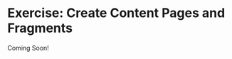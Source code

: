 # Exercise: Create Content Pages and Fragments

Coming Soon!

<!--
[$LIFERAY_LEARN_YOUTUBE_URL$]=https://www.youtube.com/embed/Ks8wbbdXmz4

## Exercise Goals 

- Create the Mondego Community Site 
- Add a Content Page to the Mondego Community Site 
- Edit the Content Page using the Site Content Creator Role 

## Create the Mondego Community Site 
1. **Sign In** as your Mondego Administrator. 
	- If you followed the steps in the Add Users and Manage Permissions module, this will be Elliot Quinn. If not, the default admin, Test Test, works as well. 
2. **Open** the _Global Menu_. 
3. **Go to** `Control Panel` &rarr; `Sites` &rarr; `Sites`. 
4. **Click** _Add_. 
5. **Choose** the _Blank_ Site Template. 
6. **Type** `Mondego Community` as the _Name_. 
7. **Click** _Save_. 

## Add a Content Page to the Mondego Community Site 
1. **Open** the _Site Menu_. 
2. **Go to** `Site Builder` &rarr; `Pages`. 
3. **Click** the _Add_ button. 
4. **Choose** _Public Page_. 
5. **Click** _Blank_. 
6. **Type** `Welcome` as the _Name_. 
7. **Click** _Add_. 

## Add Fragments and Widgets to the Content Page 
1. **Click** the _Fragments and Widgets_ icon (+) in the sidebar. 
2. **Go to** _Basic Components_ on the _Fragments_ tab. 
3. **Drag and Drop** a _Slider_ Fragment onto the page. 
4. **Go to** _Featured Content_ on the _Fragments_ tab. 
5. **Drag and Drop** a _Highlights_ Fragment onto the page. 
6. **Go to** the _Widgets_ tab. 
7. **Drag and Drop** an _Asset Publisher_ Widget onto the page. 

## Configure the Slider Fragment 
1. **Click** the _Slider_ Fragment. 
2. **Go to** the _General_ tab of the _Browser_. 
3. **Type** `2` for the _Number of Slides_. 
4. **Click** `01-01-image` under _Page Elements_. 
5. **Click** _Select Image_ under the _Image Source_ tab. 
6. **Click** _Select File_. 
7. **Select** `mondego-slider-1.jpg` from your exercise file folder. 
8. **Click** _Open_. 
9. **Click** _Add_. 
	- You should see the Mondego Group banner. 
10. **Click** `02-01-image`. 
11. **Click** _Select Image_ under the _Image Source_ tab. 
12. **Click** _Select File_. 
13. **Select** `mondego-slider-2.jpg` from your exercise file folder. 
14. **Click** _Open_. 
15. **Click** _Add_. 

## Configure the Highlights Fragment 
1. **Click** the _Container_ Fragment below the _Slider_ in the _Browser_. 
2. **Click** the _Plus_ (+) sign beside _Container_ to expand all the sub-sections if it is not already expanded. 
3. **Click** the _Grid_ fragment. 
4. **Click** the _Styles_ tab. 
	- Take note of the current Layout. It should read 3 Modules per Row. 
5. **Click** the _Tablet_ icon in the _Device Display_ at the top center of the page. 
	- Notice how the Layout changes to 1 Module per Row. 
6. **Click** _1 Module per Row_ under _Layout_. 
7. **Choose** _3 Modules per Row_. 
8. **Click** _Landscape Phone_ in the _Device Display_. 
	- The Layout should be set to 1 Module per Row. 
9. **Click** _Portrait Phone_ in _Device Display_. 
	- The Layout should be set to 1 Module per Row. 

## Hide the Slider Fragment in Landscape and Portrait Phone View 
1. **Click** the _Slider_ Fragment. 
2. **Check** the _Hide Fragment_ checkbox in the _Styles_ tab. 
	- The slider should disappear in this view, moving the next Fragment to the top of the page. 
3. **Click** _Landscape Phone_ in the _Device Display_. 
4. **Check** the _Hide Fragment_ checkbox in the _Styles_ tab. 
5. **Click** _Tablet_ in the _Device Display_ to view the slider in that view. 
6. **Click** _Desktop_ in the _Device Display_ to return to the Default view. 

## Configure the Asset Publisher Widget 
1. **Click** the _Asset Publisher_ Widget to select. 
2. **Click** the _Options_ icon (three dots) in the top right corner of the widget. 
3. **Click** _Configuration_. 
4. **Go to** the _Source_ section under _Setup &rarr; Asset Selection_. 
5. **Click** _Any_ under _Asset Type_ to open the drop-down. 
6. **Choose** _Blogs Entry_. 
7. **Click** the _Display Settings_ tab. 
8. **Click** the _20_ under _Number of Items to Display_. 
9. **Type** `5`. 
10. **Click** _Save_. 
	- Since we have not yet added any Blog Entries, the Asset Publisher widget will read "There are no results." 
11. **Close** the pop-up. 

## Add a Comment to the Slider Fragment 
1. **Click** the _Comments_ icon in the sidebar. 
2. **Click** the _Slider_ Fragment. 
3. **Type** `@naomi.engel Please add a Header to the second slide.` in the comment box. 
4. **Click** _Comment_. 
5. **Click** the first image in the grid fragment. 
6. **Type** `@naomi.engel Add images and headers for these cards.` in the comment box. 
7. **Click** _Comment_. 
8. **Click** _Publish_. 

## Manage Mentions for the Mondego Platform 
1. **Open** the _Global Menu_. 
2. **Go to** `Control Panel` &rarr; `Configuration` &rarr; `Instance Settings`. 
3. **Click** _Community Tools_ under _Content and Data_. 
4. **Click** _Mentions_ in the menu at the side. 
	- By default, Mentions is enabled for all Users on all Sites. 
5. **Click** _Define Mentions Capability for Users_. 
	- You should see two options with checkboxes: Site Members Can Mention Each Other and Friends Can Mention Each Other. 
6. **Click** _All Users Can Mention Each Other_ to return to the default setting. 
7. **Click** _Save_. 

## Assign Naomi Engel the Site Content Creator Role 
1. **Open** the _Global Menu_. 
2. **Go to** `Control Panel` &rarr; `Users` &rarr; `Users and Organizations`. 
3. **Click** _Naomi Engel_. 
4. **Go to** _Memberships_ in the menu on the left. 
5. **Click** _Select_ next to _Sites_. 
6. **Choose** _Mondego Community_. 
7. **Click** _Save_. 
8. **Click** _Roles_ in the menu. 
9. **Click** _Select_ beside _Site Roles_. 
10. **Choose** _Mondego Community_. 
11. **Choose** _Site Content Creator_. 
12. **Click** _Save_. 

## Define the Site Content Creator Role Permissions 
1. **Open** the _Global Menu_. 
2. **Go to** `Control Panel` &rarr; `Users` &rarr; `Roles`. 
3. **Click** the _Site Roles_ tab. 
4. **Click** on the _Site Content Creator_ Role. 
5. **Click** the _Define Permissions_ tab. 
6. **Open** the _Site and Asset Library Administration_ drop-down. 
7. **Open** the _Site Builder_ drop-down. 
8. **Click** the _Pages_ option. 
9. **Check** _Access in Site and Asset Library Administration_ under _General Permissions_. 
10. **Check** _View_ under _General Permissions_. 
11. **Check** _View in Site and Asset Library Administration Menu_ under _Site_. 
12. **Check** _Update Page Content_ under _Page_. 
13. **Check** _View_ under _Page_. 
14. **Click** _Save_. 

## Sign In as Naomi Engel 
1. **Open** the _Personal Menu_. 
2. **Click** _Sign Out_. 
3. **Click** _Sign In_. 
4. **Sign In** as _Naomi Engel_. 
	- If you followed the steps in the Add Users and Manage Permissions module, you will use the email namoi.engel@mondego.com and the password _t3st_. If you have never signed in as Naomi Engel before, you will also need to complete the following steps. 
5. **Click** _I Agree_ to the _Terms of Use_. 
6. **Type** a _New Password_ and _Enter Again_. 
7. **Click** _Save_. 
8. **Choose** a _Password Reminder_ question. 
9. **Type** an answer to the _Password Reminder_. 
10. **Click** _Save_. 

## Edit the Content Page as Naomi Engel 
1. **Open** the _Personal Menu_. 
2. **Click** _Notifications_ to view your notifications. 
	- You should see a red notification bubble on the Personal Menu icon and two unread notifications in your Notifications List. 
3. **Open** the _Personal Menu_. 
4. **Click** _My Sites_. 
5. **Click** the _My Sites_ tab. 
6. **Choose** _Mondego Community_. 
7. **Click** the _Edit_ (pencil) icon at the top of the _Welcome_ page. 
8. **Open** the _Browser_ sidebar. 
9. **Click** the _Page Content_ tab. 
	- You will see a list of all editable content on the page, including documents and inline text. 
10. **Click** the _Edit_ (pencil) icon beside _Slide 2 Title_ to edit. 
11. **Type** `Mondego Makes a Difference` as the title. 
12. **Double-click** the textbox to open the formatting options menu. 
13. **Click** _Heading 2_. 
14. **Select** _Heading 1_. 
15. **Click** the _Color_ (paint bucket) icon. 
16. **Choose** _Primary_. 
17. **Double-click** the _Slide 2 Subtitle_ textbox to edit it. 
18. **Delete** the text. 

## Add Images to the Highlights Fragment 
1. **Click** the _Page Elements_ tab in the _Browser_. 
2. **Click** the '+' icon next to the Container. 
3. **Open** all drop-downs to find the first image-square element. 
4. **Click** the `image-square` under the first _Module_ of the _Grid_. 
5. **Click** _Select Image_ under _Image Source_. 
6. **Drag and Drop** `ask-an-expert.jpg` from the exercise file folder onto _Drag & Drop to Upload_. 
7. **Click** _Add_. 
8. **Double-click** the _Heading Example_ textbox to edit. 
9. **Type** `Ask an Expert`. 
10. **Double-click** the image placeholder in the second module. 
11. **Drag and Drop** `personal-finance.jpg` from the exercise file folder onto _Drag & Drop to Upload_. 
12. **Click** _Add_. 
13. **Double-click** the _Heading Example_ textbox to edit. 
14. **Type** `Manage Your Finances`. 
15. **Double-click** the image placeholder in the third module. 
16. **Drag and Drop** `investment-management.jpg` from the exercise file folder onto _Drag & Drop to Upload_. 
17. **Click** _Add_. 
18. **Double-click** the _Heading Example_ textbox to edit. 
19. **Type** `Invest with Confidence`. 
20. **Click** _Publish_. 

---

## Bonus Exercises 
1. Add two more Content Pages, called "Join the Community" and "FAQ." Add at least two Fragments of your choice to each page and adjust the settings for at least one fragment to Hide or Show on different devices. 
2. Grant the Site Content Creator Role to another User and edit the Fragments of the Welcome Page as that User. Add text to the three paragraph elements in the Highlights Fragment. 
-->
